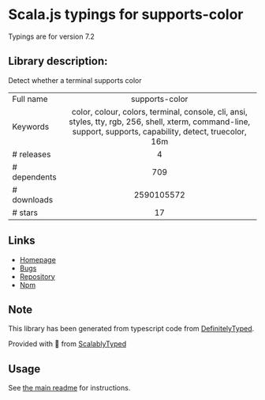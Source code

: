 
# Scala.js typings for supports-color

Typings are for version 7.2

## Library description:
Detect whether a terminal supports color

|                    |                 |
| ------------------ | :-------------: |
| Full name          | supports-color |
| Keywords           | color, colour, colors, terminal, console, cli, ansi, styles, tty, rgb, 256, shell, xterm, command-line, support, supports, capability, detect, truecolor, 16m |
| # releases         | 4 |
| # dependents       | 709 |
| # downloads        | 2590105572 |
| # stars            | 17 |

## Links
- [Homepage](https://github.com/chalk/supports-color#readme)
- [Bugs](https://github.com/chalk/supports-color/issues)
- [Repository](https://github.com/chalk/supports-color)
- [Npm](https://www.npmjs.com/package/supports-color)
    


## Note
This library has been generated from typescript code from [DefinitelyTyped](https://definitelytyped.org).

Provided with :purple_heart: from [ScalablyTyped](https://github.com/oyvindberg/ScalablyTyped)

## Usage
See [the main readme](../../readme.md) for instructions.


